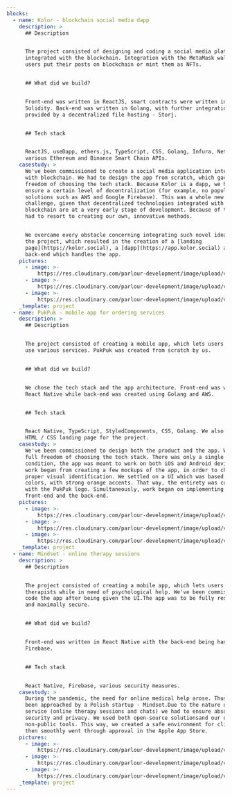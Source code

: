 ```yaml
---
blocks:
  - name: Kolor - blockchain social media dapp
    description: >
      ## Description


      The project consisted of designing and coding a social media platform
      integrated with the blockchain. Integration with the MetaMask wallet lets
      users put their posts on blockchain or mint them as NFTs.


      ## What did we build?


      Front-end was written in ReactJS, smart contracts were written in
      Solidity. Back-end was written in Golang, with further integration
      provided by a decentralized file hosting - Storj.


      ## Tech stack


      ReactJS, useDapp, ethers.js, TypeScript, CSS, Golang, Infura, Netflify,
      various Ethereum and Binance Smart Chain APIs.
    casestudy: >
      We've been commissioned to create a social media application integrated
      with blockchain. We had to design the app from scratch, which gave us full
      freedom of choosing the tech stack. Because Kolor is a dapp, we had to
      ensure a certain level of decentralization (for example, no popular
      solutions such as AWS and Google Firebase). This was a whole new
      challenge, given that decentralized technologies integrated with
      blockchain are at a very early stage of development. Because of that, we
      had to resort to creating our own, innovative methods.


      We overcame every obstacle concerning integrating such novel ideas into
      the project, which resulted in the creation of a [landing
      page](https://kolor.social), a [dapp](https://app.kolor.social) and a
      back-end which handles the app.
    pictures:
      - image: >-
          https://res.cloudinary.com/parlour-development/image/upload/v1656273509/projects/kolor2_w5ut0j.webp
      - image: >-
          https://res.cloudinary.com/parlour-development/image/upload/v1656273509/projects/kolor1_paqilw.webp
      - image: >-
          https://res.cloudinary.com/parlour-development/image/upload/v1656273509/projects/kolor3_cxgxvz.webp
    _template: project
  - name: PukPuk - mobile app for ordering services
    description: >
      ## Description


      The project consisted of creating a mobile app, which lets users offer and
      use various services. PukPuk was created from scratch by us.


      ## What did we build?


      We chose the tech stack and the app architecture. Front-end was written in
      React Native while back-end was created using Golang and AWS.


      ## Tech stack


      React Native, TypeScript, StyledComponents, CSS, Golang. We also built an
      HTML / CSS landing page for the project.
    casestudy: >
      We've been commissioned to design both the product and the app. We had
      full freedom of choosing the tech stack. There was only a single
      condition, the app was meant to work on both iOS and Android devices. The
      work began from creating a few mockups of the app, in order to choose the
      proper visual identification. We settled on a UI which was based on bright
      colors, with strong orange accents. That way, the entirety was consistent
      with the PukPuk logo. Simultaneously, work began on implementing the
      front-end and the back-end.
    pictures:
      - image: >-
          https://res.cloudinary.com/parlour-development/image/upload/v1656268499/projects/ppscreens_ueqian.webp
      - image: >-
          https://res.cloudinary.com/parlour-development/image/upload/v1656268499/projects/ppbanner_e5gvjw.webp
      - image: >-
          https://res.cloudinary.com/parlour-development/image/upload/v1656268499/projects/pplogo_mciewo.webp
    _template: project
  - name: Mindset - online therapy sessions
    description: >
      ## Description


      The project consisted of creating a mobile app, which lets users contact
      therapists while in need of psychological help. We've been commissioned to
      code the app after being given the UI.The app was to be fully responsive
      and maximally secure.


      ## What did we build?


      Front-end was written in React Native with the back-end being handled by
      Firebase.


      ## Tech stack


      React Native, Firebase, various security measures.
    casestudy: >
      During the pandemic, the need for online medical help arose. Thus, we have
      been approached by a Polish startup - Mindset.Due to the nature of the
      service (online therapy sessions and chats) we had to ensure absolute
      security and privacy. We used both open-source solutionsand our own,
      non-public tools. This way, we created a safe environment for clients. We
      then smoothly went through approval in the Apple App Store.
    pictures:
      - image: >-
          https://res.cloudinary.com/parlour-development/image/upload/v1656273545/projects/mindset2_aq6pvg.webp
      - image: >-
          https://res.cloudinary.com/parlour-development/image/upload/v1656273545/projects/mindset1_bqwzlk.webp
      - image: >-
          https://res.cloudinary.com/parlour-development/image/upload/v1656273544/projects/mindset3_hibonn.webp
    _template: project
---
```


